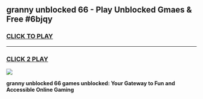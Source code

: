 
## granny unblocked 66 - Play Unblocked Gmaes & Free #6bjqy
<h3>
<a href="https://news.freeplayer.one?title=granny_unblocked_66&ref=24F">CLICK TO PLAY</a></h3>
<hr>

<h3>
<a href="https://news.freeplayer.one?title=granny_unblocked_66&ref=24F">CLICK 2 PLAY</a>
  
</h3>

<a href="https://news.freeplayer.one?title=granny_unblocked_66&ref=24F/"><img src="https://clearcache.store/games.png"></a>


**granny unblocked 66 games unblocked: Your Gateway to Fun and Accessible Online Gaming**
